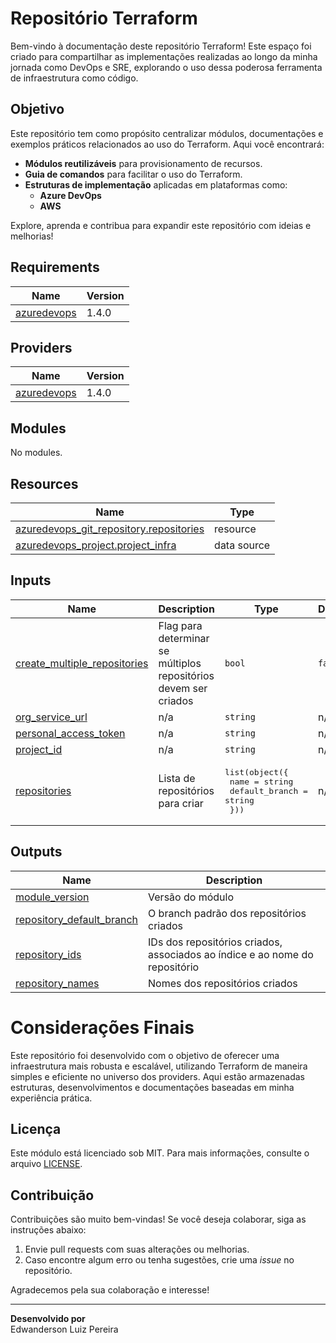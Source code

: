 <!-- BEGIN_TF_DOCS -->
# Repositório Terraform

Bem-vindo à documentação deste repositório Terraform! Este espaço foi criado para compartilhar as implementações realizadas ao longo da minha jornada como DevOps e SRE, explorando o uso dessa poderosa ferramenta de infraestrutura como código.

## Objetivo

Este repositório tem como propósito centralizar módulos, documentações e exemplos práticos relacionados ao uso do Terraform. Aqui você encontrará:

- **Módulos reutilizáveis** para provisionamento de recursos.
- **Guia de comandos** para facilitar o uso do Terraform.
- **Estruturas de implementação** aplicadas em plataformas como:
  - **Azure DevOps**
  - **AWS**

Explore, aprenda e contribua para expandir este repositório com ideias e melhorias!

## Requirements

| Name | Version |
|------|---------|
| <a name="requirement_azuredevops"></a> [azuredevops](#requirement\_azuredevops) | 1.4.0 |

## Providers

| Name | Version |
|------|---------|
| <a name="provider_azuredevops"></a> [azuredevops](#provider\_azuredevops) | 1.4.0 |

## Modules

No modules.

## Resources

| Name | Type |
|------|------|
| [azuredevops_git_repository.repositories](https://registry.terraform.io/providers/microsoft/azuredevops/1.4.0/docs/resources/git_repository) | resource |
| [azuredevops_project.project_infra](https://registry.terraform.io/providers/microsoft/azuredevops/1.4.0/docs/data-sources/project) | data source |

## Inputs

| Name | Description | Type | Default | Required |
|------|-------------|------|---------|:--------:|
| <a name="input_create_multiple_repositories"></a> [create\_multiple\_repositories](#input\_create\_multiple\_repositories) | Flag para determinar se múltiplos repositórios devem ser criados | `bool` | `false` | no |
| <a name="input_org_service_url"></a> [org\_service\_url](#input\_org\_service\_url) | n/a | `string` | n/a | yes |
| <a name="input_personal_access_token"></a> [personal\_access\_token](#input\_personal\_access\_token) | n/a | `string` | n/a | yes |
| <a name="input_project_id"></a> [project\_id](#input\_project\_id) | n/a | `string` | n/a | yes |
| <a name="input_repositories"></a> [repositories](#input\_repositories) | Lista de repositórios para criar | <pre>list(object({<br/>    name           = string<br/>    default_branch = string<br/>  }))</pre> | n/a | yes |

## Outputs

| Name | Description |
|------|-------------|
| <a name="output_module_version"></a> [module\_version](#output\_module\_version) | Versão do módulo |
| <a name="output_repository_default_branch"></a> [repository\_default\_branch](#output\_repository\_default\_branch) | O branch padrão dos repositórios criados |
| <a name="output_repository_ids"></a> [repository\_ids](#output\_repository\_ids) | IDs dos repositórios criados, associados ao índice e ao nome do repositório |
| <a name="output_repository_names"></a> [repository\_names](#output\_repository\_names) | Nomes dos repositórios criados |

# Considerações Finais

Este repositório foi desenvolvido com o objetivo de oferecer uma infraestrutura mais robusta e escalável, utilizando Terraform de maneira simples e eficiente no universo dos providers. Aqui estão armazenadas estruturas, desenvolvimentos e documentações baseadas em minha experiência prática.

## Licença

Este módulo está licenciado sob MIT. Para mais informações, consulte o arquivo [LICENSE](./LICENSE).

## Contribuição

Contribuições são muito bem-vindas! Se você deseja colaborar, siga as instruções abaixo:

1. Envie pull requests com suas alterações ou melhorias.
2. Caso encontre algum erro ou tenha sugestões, crie uma *issue* no repositório.

Agradecemos pela sua colaboração e interesse!

---

**Desenvolvido por**  
Edwanderson Luiz Pereira
<!-- END_TF_DOCS -->